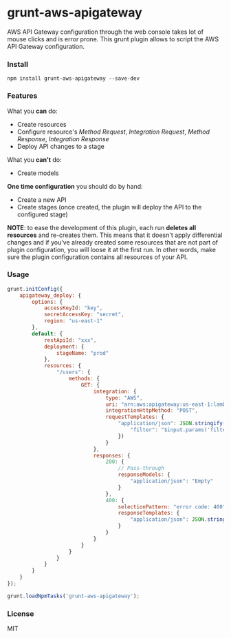# grunt-aws-apigateway

AWS API Gateway configuration through the web console takes lot of mouse clicks and is error prone. This grunt plugin allows to script the AWS API Gateway configuration.


### Install

```shell
npm install grunt-aws-apigateway --save-dev
```


### Features

What you **can** do:

- Create resources
- Configure resource's _Method Request_, _Integration Request_, _Method Response_, _Integration Response_
- Deploy API changes to a stage

What you **can't** do:

- Create models

**One time configuration** you should do by hand:

- Create a new API
- Create stages (once created, the plugin will deploy the API to the configured stage)

**NOTE**: to ease the development of this plugin, each run **deletes all resources** and re-creates them. This means that it doesn't apply differential changes and if you've already created some resources that are not part of plugin configuration, you will loose it at the first run. In other words, make sure the plugin configuration contains all resources of your API.


### Usage

```js
grunt.initConfig({
    apigateway_deploy: {
        options: {
            accessKeyId: "key",
            secretAccessKey: "secret",
            region: "us-east-1"
        },
        default: {
            restApiId: "xxx",
            deployment: {
                stageName: "prod"
            },
            resources: {
                "/users": {
                    methods: {
                        GET: {
                            integration: {
                                type: "AWS",
                                uri: "arn:aws:apigateway:us-east-1:lambda:path/2015-03-31/functions/arn:aws:lambda:us-east-1:xxx:function:getUsers/invocations",
                                integrationHttpMethod: "POST",
                                requestTemplates: {
                                    "application/json": JSON.stringify({
                                        "filter": "$input.params('filter')"
                                    })
                                }
                            },
                            responses: {
                                200: {
                                    // Pass-through
                                    responseModels: {
                                        "application/json": "Empty"
                                    }
                                },
                                400: {
                                    selectionPattern: "error code: 400",
                                    responseTemplates: {
                                        "application/json": JSON.stringify({"error": "$input.path('$.errorMessage')"})
                                    }
                                }
                            }
                        }
                    }
                }
            }
        }
    }
});

grunt.loadNpmTasks('grunt-aws-apigateway');
```


### License

MIT
